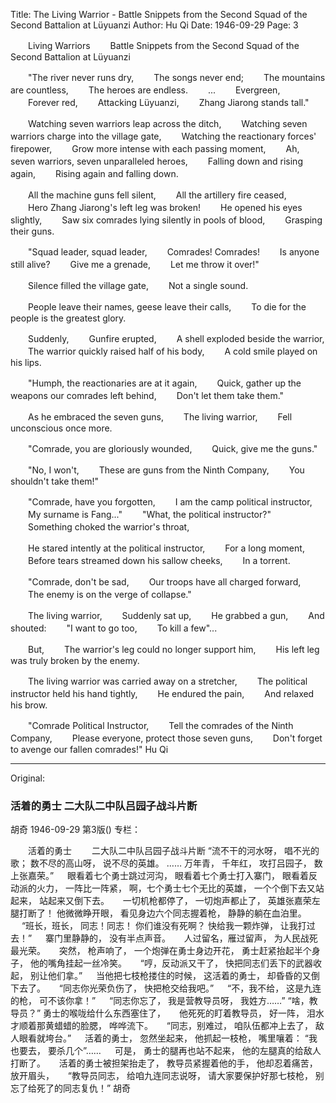 Title: The Living Warrior - Battle Snippets from the Second Squad of the Second Battalion at Lüyuanzi
Author: Hu Qi
Date: 1946-09-29
Page: 3

　　Living Warriors
　　Battle Snippets from the Second Squad of the Second Battalion at Lüyuanzi

　　"The river never runs dry,
　　The songs never end;
　　The mountains are countless,
　　The heroes are endless.
　　...
　　Evergreen,
　　Forever red,
　　Attacking Lüyuanzi,
　　Zhang Jiarong stands tall."

　　Watching seven warriors leap across the ditch,
　　Watching seven warriors charge into the village gate,
　　Watching the reactionary forces' firepower,
　　Grow more intense with each passing moment,
　　Ah, seven warriors, seven unparalleled heroes,
　　Falling down and rising again,
　　Rising again and falling down.

　　All the machine guns fell silent,
　　All the artillery fire ceased,
　　Hero Zhang Jiarong's left leg was broken!
　　He opened his eyes slightly,
　　Saw six comrades lying silently in pools of blood,
　　Grasping their guns.

　　"Squad leader, squad leader,
　　Comrades! Comrades!
　　Is anyone still alive?
　　Give me a grenade,
　　Let me throw it over!"

　　Silence filled the village gate,
　　Not a single sound.

　　People leave their names, geese leave their calls,
　　To die for the people is the greatest glory.

　　Suddenly,
　　Gunfire erupted,
　　A shell exploded beside the warrior,
　　The warrior quickly raised half of his body,
　　A cold smile played on his lips.

　　"Humph, the reactionaries are at it again,
　　Quick, gather up the weapons our comrades left behind,
　　Don't let them take them."

　　As he embraced the seven guns,
　　The living warrior,
　　Fell unconscious once more.

　　"Comrade, you are gloriously wounded,
　　Quick, give me the guns."

　　"No, I won't,
　　These are guns from the Ninth Company,
　　You shouldn't take them!"

　　"Comrade, have you forgotten,
　　I am the camp political instructor,
　　My surname is Fang..."
　　"What, the political instructor?"
　　Something choked the warrior's throat,

　　He stared intently at the political instructor,
　　For a long moment,
　　Before tears streamed down his sallow cheeks,
　　In a torrent.

　　"Comrade, don't be sad,
　　Our troops have all charged forward,
　　The enemy is on the verge of collapse."

　　The living warrior,
　　Suddenly sat up,
　　He grabbed a gun,
　　And shouted:
　　"I want to go too,
　　To kill a few"...

　　But,
　　The warrior's leg could no longer support him,
　　His left leg was truly broken by the enemy.

　　The living warrior was carried away on a stretcher,
　　The political instructor held his hand tightly,
　　He endured the pain,
　　And relaxed his brow.

　　"Comrade Political Instructor,
　　Tell the comrades of the Ninth Company,
　　Please everyone, protect those seven guns,
　　Don't forget to avenge our fallen comrades!"
                                                          Hu Qi



<hr /> 

Original: 


### 活着的勇士  二大队二中队吕园子战斗片断
胡奇
1946-09-29
第3版()
专栏：

　　活着的勇士
　　二大队二中队吕园子战斗片断
    “流不干的河水呀，
    唱不光的歌；
    数不尽的高山呀，
    说不尽的英雄。
    ……
    万年青，
    千年红，
    攻打吕园子，
    数上张嘉荣。”
　
    眼看着七个勇士跳过河沟，
    眼看着七个勇士打入寨门，
    眼看着反动派的火力，
    一阵比一阵紧，
    啊，七个勇士七个无比的英雄，
    一个个倒下去又站起来，
    站起来又倒下去。
　
    一切机枪都停了，
    一切炮声都止了，
    英雄张嘉荣左腿打断了！
    他微微睁开眼，
    看见身边六个同志握着枪，
    静静的躺在血泊里。
　
    “班长，班长，
    同志！同志！
    你们谁没有死啊？
    快给我一颗炸弹，
    让我打过去！”
　
    寨门里静静的，
    没有半点声音。
　
    人过留名，雁过留声，
    为人民战死最光荣。
　
    突然，
    枪声响了，
    一个炮弹在勇士身边开花，
    勇士赶紧抬起半个身子，
    他的嘴角挂起一丝冷笑。
　
    “哼，反动派又干了，
    快把同志们丢下的武器收起，
    别让他们拿。”
　
    当他把七枝枪搂住的时候，
    这活着的勇士，
    却昏昏的又倒下去了。
　
    “同志你光荣负伤了，
    快把枪交给我吧。”
　
    “不，我不给，
    这是九连的枪，
    可不该你拿！”
　
    “同志你忘了，
    我是营教导员呀，
    我姓方……”
    “啥，教导员？”
    勇士的喉咙给什么东西塞住了，
　
    他死死的盯着教导员，
    好一阵，
    泪水才顺着那黄蜡蜡的脸腮，
    哗哗流下。
　
    “同志，别难过，
    咱队伍都冲上去了，
    敌人眼看就垮台。”
　
    活着的勇士，
    忽然坐起来，
    他抓起一枝枪，
    嘴里嚷着：
    “我也要去，
    要杀几个”……
　
    可是，
    勇士的腿再也站不起来，
    他的左腿真的给敌人打断了。
　
    活着的勇士被担架抬走了，
    教导员紧握着他的手，
    他却忍着痛苦，
    放开眉头，
　
    “教导员同志，
    给咱九连同志说呀，
    请大家要保护好那七枝枪，
    别忘了给死了的同志复仇！”
                                                          胡奇
